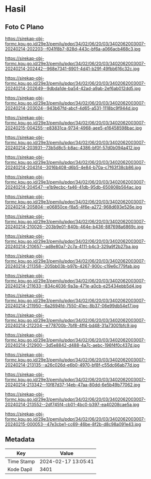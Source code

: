 # Hasil

## Foto C Plano

https://sirekap-obj-formc.kpu.go.id/29e3/pemilu/pdpr/34/02/06/20/03/3402062003007-20240214-202203--f041f8b7-828d-443c-bf6a-a066acb468c3.jpg

https://sirekap-obj-formc.kpu.go.id/29e3/pemilu/pdpr/34/02/06/20/03/3402062003007-20240214-202442--968e7341-6901-4d41-b29f-49fbb616c32c.jpg

https://sirekap-obj-formc.kpu.go.id/29e3/pemilu/pdpr/34/02/06/20/03/3402062003007-20240214-202649--9dbda1de-ba54-42ad-a9ab-2ef6ab012dd5.jpg

https://sirekap-obj-formc.kpu.go.id/29e3/pemilu/pdpr/34/02/06/20/03/3402062003007-20240214-203024--943b67fd-abcf-4d65-a531-1118bc9f944d.jpg

https://sirekap-obj-formc.kpu.go.id/29e3/pemilu/pdpr/34/02/06/20/03/3402062003007-20240215-004255--e83831ca-9734-4968-aee5-e16458598bac.jpg

https://sirekap-obj-formc.kpu.go.id/29e3/pemilu/pdpr/34/02/06/20/03/3402062003007-20240214-203931--73b5d8c5-b8ac-4386-bf0f-57d0b094a412.jpg

https://sirekap-obj-formc.kpu.go.id/29e3/pemilu/pdpr/34/02/06/20/03/3402062003007-20240214-204314--3016b408-d6b5-4e84-b70a-c7f63f38cb86.jpg

https://sirekap-obj-formc.kpu.go.id/29e3/pemilu/pdpr/34/02/06/20/03/3402062003007-20240214-204547--e1b9ecbc-fa46-41db-95db-650808b564ac.jpg

https://sirekap-obj-formc.kpu.go.id/29e3/pemilu/pdpr/34/02/06/20/03/3402062003007-20240214-205804--e06850ce-f8a5-4f6e-a272-968d693e526e.jpg

https://sirekap-obj-formc.kpu.go.id/29e3/pemilu/pdpr/34/02/06/20/03/3402062003007-20240214-210026--203b9e01-840b-464e-b436-887698a6869c.jpg

https://sirekap-obj-formc.kpu.go.id/29e3/pemilu/pdpr/34/02/06/20/03/3402062003007-20240214-210657--ad8e80a7-2c7a-4111-b4c3-329a9f2b27ba.jpg

https://sirekap-obj-formc.kpu.go.id/29e3/pemilu/pdpr/34/02/06/20/03/3402062003007-20240214-211358--205bb03b-b97b-4267-900c-c19e6c779fab.jpg

https://sirekap-obj-formc.kpu.go.id/29e3/pemilu/pdpr/34/02/06/20/03/3402062003007-20240214-211633--834c4036-9a3a-471e-a0cb-e25434ebb5d4.jpg

https://sirekap-obj-formc.kpu.go.id/29e3/pemilu/pdpr/34/02/06/20/03/3402062003007-20240214-211950--6a2694fd-7550-41ec-8b37-06e99db54e17.jpg

https://sirekap-obj-formc.kpu.go.id/29e3/pemilu/pdpr/34/02/06/20/03/3402062003007-20240214-212204--e778700b-7bf8-4ff4-bd48-31a73001bfc9.jpg

https://sirekap-obj-formc.kpu.go.id/29e3/pemilu/pdpr/34/02/06/20/03/3402062003007-20240214-212900--3d5e8842-d488-4a7c-aebc-196f4f0c437d.jpg

https://sirekap-obj-formc.kpu.go.id/29e3/pemilu/pdpr/34/02/06/20/03/3402062003007-20240214-213135--a26c026d-e6b0-4970-bf8f-c55dc66ab77d.jpg

https://sirekap-obj-formc.kpu.go.id/29e3/pemilu/pdpr/34/02/06/20/03/3402062003007-20240214-213342--10f87d37-14eb-47aa-80dd-6e5b49b77062.jpg

https://sirekap-obj-formc.kpu.go.id/29e3/pemilu/pdpr/34/02/06/20/03/3402062003007-20240214-213552--2df745f4-cb01-4bc0-b397-ea40208cae5a.jpg

https://sirekap-obj-formc.kpu.go.id/29e3/pemilu/pdpr/34/02/06/20/03/3402062003007-20240215-000053--47e3cbe1-cc69-46be-8f2b-d8c98a091e43.jpg


## Metadata

| Key        | Value               |
| ---------- | ------------------- |
| Time Stamp | 2024-02-17 13:05:41 |
| Kode Dapil | 3401                |



